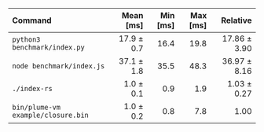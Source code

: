 | Command | Mean [ms] | Min [ms] | Max [ms] | Relative |
|:---|---:|---:|---:|---:|
| `python3 benchmark/index.py` | 17.9 ± 0.7 | 16.4 | 19.8 | 17.86 ± 3.90 |
| `node benchmark/index.js` | 37.1 ± 1.8 | 35.5 | 48.3 | 36.97 ± 8.16 |
| `./index-rs` | 1.0 ± 0.1 | 0.9 | 1.9 | 1.03 ± 0.27 |
| `bin/plume-vm example/closure.bin` | 1.0 ± 0.2 | 0.8 | 7.8 | 1.00 |
